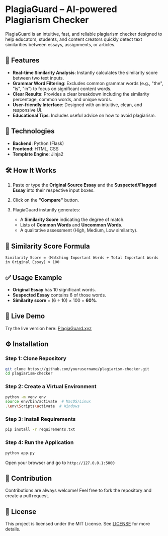 # PlagiaGuard – AI-powered Plagiarism Checker

PlagiaGuard is an intuitive, fast, and reliable plagiarism checker designed to help educators, students, and content creators quickly detect text similarities between essays, assignments, or articles.

## 🌟 Features

* **Real-time Similarity Analysis**: Instantly calculates the similarity score between two text inputs.
* **Grammar Word Filtering**: Excludes common grammar words (e.g., "the", "is", "in") to focus on significant content words.
* **Clear Results**: Provides a clear breakdown including the similarity percentage, common words, and unique words.
* **User-friendly Interface**: Designed with an intuitive, clean, and responsive UI.
* **Educational Tips**: Includes useful advice on how to avoid plagiarism.

## 🚀 Technologies

* **Backend**: Python (Flask)
* **Frontend**: HTML, CSS
* **Template Engine**: Jinja2

## 🛠️ How It Works

1. Paste or type the **Original Source Essay** and the **Suspected/Flagged Essay** into their respective input boxes.
2. Click on the **"Compare"** button.
3. PlagiaGuard instantly generates:

   * A **Similarity Score** indicating the degree of match.
   * Lists of **Common Words** and **Uncommon Words**.
   * A qualitative assessment (High, Medium, Low similarity).

## 📌 Similarity Score Formula

```
Similarity Score = (Matching Important Words ÷ Total Important Words in Original Essay) × 100
```

## ✅ Usage Example

* **Original Essay** has 10 significant words.
* **Suspected Essay** contains 6 of those words.
* **Similarity score** = (6 ÷ 10) × 100 = **60%**.

## 🔗 Live Demo

Try the live version here: [PlagiaGuard.xyz](https://plagiaguard.xyz)

## ⚙️ Installation

### Step 1: Clone Repository

```bash
git clone https://github.com/yourusername/plagiarism-checker.git
cd plagiarism-checker
```

### Step 2: Create a Virtual Environment

```bash
python -m venv env
source env/bin/activate  # MacOS/Linux
.\env\Scripts\activate  # Windows
```

### Step 3: Install Requirements

```bash
pip install -r requirements.txt
```

### Step 4: Run the Application

```bash
python app.py
```

Open your browser and go to `http://127.0.0.1:5000`

## 🤝 Contribution

Contributions are always welcome! Feel free to fork the repository and create a pull request.

## 📜 License

This project is licensed under the MIT License. See [LICENSE](LICENSE) for more details.
